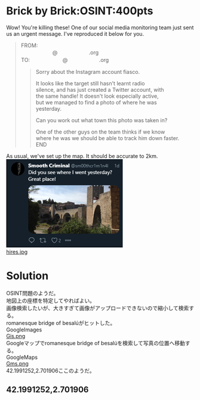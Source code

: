 # Brick by Brick:OSINT:400pts
Wow! You're killing these! One of our social media monitoring team just sent us an urgent message. I've reproduced it below for you.  
> FROM:  
　　　　　　@　　　　　　.org  
> TO: 　　　　　　@　　　　　　.org  
> > Sorry about the Instagram account fiasco.  
> >  
> > It looks like the target still hasn't learnt radio  
> > silence, and has just created a Twitter account, with  
> > the same handle! It doesn't look especially active,  
> > but we managed to find a photo of where he was  
> > yesterday.  
> >  
> > Can you work out what town this photo was taken in?  
> >  
> > One of the other guys on the team thinks if we know  
> > where he was we should be able to track him down faster.  
> END  

As usual, we've set up the map. It should be accurate to 2km.  
![image1.png](images/image1.png)  
[hires.jpg](hires.jpg)  

# Solution
OSINT問題のようだ。  
地図上の座標を特定してやればよい。  
画像検索したいが、大きすぎて画像がアップロードできないので縮小して検索する。  
romanesque bridge of besalúがヒットした。  
GoogleImages  
[Gis.png](images/Gis.png)  
Googleマップでromanesque bridge of besalúを検索して写真の位置へ移動する。  
GoogleMaps  
[Gms.png](images/Gms.png)  
42.1991252,2.701906ここのようだ。  

## 42.1991252,2.701906